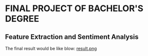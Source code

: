 
# FINAL PROJECT OF BACHELOR'S DEGREE
## Feature Extraction and Sentiment Analysis
The final result would be like blow:
[result.png](result.png)
